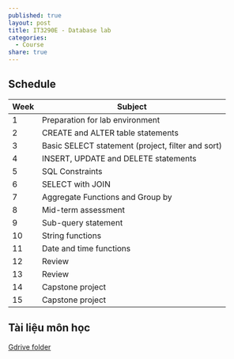 ```yaml
---
published: true
layout: post
title: IT3290E - Database lab
categories:
  - Course
share: true
---
```

## Schedule

| Week | Subject  | 
| --- | --- |
| 1 | Preparation for lab environment    |  
| 2 | CREATE and ALTER table statements  |  
| 3 | Basic SELECT statement (project, filter and sort)  |   
| 4 | INSERT, UPDATE and DELETE statements  |   
| 5 | SQL Constraints  |   
| 6 | SELECT with JOIN    |   
| 7 | Aggregate Functions and Group by  |   
| 8 | Mid-term assessment   |   
| 9 | Sub-query statement  |   
| 10 | String functions   |   
| 11 | Date and time functions  |   
| 12 | Review  |   
| 13 | Review  |   
| 14 | Capstone project  |   
| 15 | Capstone project  |   

## Tài liệu môn học
[Gdrive folder](https://drive.google.com/drive/folders/0B8a305L6HNbwblZCQjNuLUxaNjg?usp=sharing)